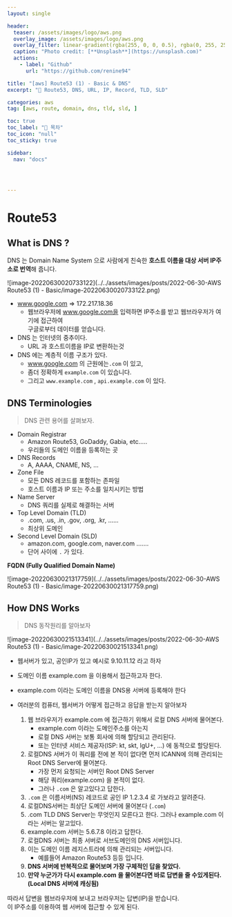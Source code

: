 ```yaml
---
layout: single

header:
  teaser: /assets/images/logo/aws.png
  overlay_image: /assets/images/logo/aws.png
  overlay_filter: linear-gradient(rgba(255, 0, 0, 0.5), rgba(0, 255, 255, 0.5))
  caption: "Photo credit: [**Unsplash**](https://unsplash.com)"
  actions:
    - label: "Github"
      url: "https://github.com/renine94"

title: "[aws] Route53 (1) - Basic & DNS"
excerpt: "🚀 Route53, DNS, URL, IP, Record, TLD, SLD"

categories: aws
tag: [aws, route, domain, dns, tld, sld, ]

toc: true
toc_label: "📕 목차"
toc_icon: "null"
toc_sticky: true

sidebar:
  nav: "docs"




---
```


# Route53



## What is DNS ?

DNS 는 Domain Name System 으로 사람에게 친숙한 **호스트 이름을 대상 서버 IP주소로 번역**해 줍니다.

![image-20220630020733122](../../assets/images/posts/2022-06-30-AWS Route53 (1) - Basic/image-20220630020733122.png)

- www.google.com => 172.217.18.36
  - 웹브라우저에 www.google.com을 입력하면 IP주소를 받고 웹브라우저가 여기에 접근하여<br>구글로부터 데이터를 얻습니다.
- DNS 는 인터넷의 중추이다.
  - URL 과 호스트이름을 IP로 변환하는것
- DNS 에는 계층적 이름 구조가 있다.
  - www.google.com 의 근원에는`.com` 이 있고,
  - 좀더 정확하게 `example.com` 이 있습니다.
  - 그리고 `www.example.com` , `api.example.com` 이 있다.



## DNS Terminologies

> DNS 관련 용어를 살펴보자.

- Domain Registrar
  -  Amazon Route53, GoDaddy, Gabia, etc.....
  - 우리들의 도메인 이름을 등록하는 곳
- DNS Records
  -  A, AAAA, CNAME, NS, ...
- Zone File
  - 모든 DNS 레코드를 포함하는 존파일
  - 호스트 이름과 IP 또는 주소를 일치시키는 방법
- Name Server
  - DNS 쿼리를 실제로 해결하는 서버
- Top Level Domain (TLD)
  - .com, .us, .in, .gov, .org, .kr, ......
  - 최상위 도메인
- Second Level Domain (SLD)
  - amazon.com, google.com, naver.com .......
  - 단어 사이에 `.` 가 있다.



**FQDN (Fully Qualified Domain Name)**

![image-20220630021317759](../../assets/images/posts/2022-06-30-AWS Route53 (1) - Basic/image-20220630021317759.png)



## How DNS Works

> DNS 동작원리를 알아보자

![image-20220630021513341](../../assets/images/posts/2022-06-30-AWS Route53 (1) - Basic/image-20220630021513341.png)

- 웹서버가 있고, 공인IP가 있고 예시로 9.10.11.12 라고 하자

- 도메인 이름 example.com 을 이용해서 접근하고자 한다.

- example.com 이라는 도메인 이름을 DNS용 서버에 등록해야 한다

  

- 여러분의 컴퓨터, 웹서버가 어떻게 접근하고 응답을 받는지 알아보자

  1. 웹 브라우저가 example.com 에 접근하기 위해서 로컬 DNS 서버에 물어본다.
     - example.com 이라는 도메인주소를 아는지
     - 로컬 DNS 서버는 보통 회사에 의해 할당되고 관리된다.
     - 또는 인터넷 서비스 제공자(ISP: kt, skt, lgU+, ...) 에 동적으로 할당된다.
  2. 로컬DNS 서버가 이 쿼리를 전에 본 적이 없다면 먼저 ICANN에 의해 관리되는 Root DNS Server에 물어본다.
     - 가장 먼저 요청되는 서버인 Root DNS Server
     - 해당 쿼리(example.com) 을 본적이 없다.
     - 그러나 `.com` 은 알고있다고 답한다.
  3. `.com` 은 이름서버(NS) 레코드로 공인 IP 1.2.3.4 로 가보라고 알려준다.
  4. 로컬DNS서버는 최상단 도메인 서버에 물어본다 (`.com`)
  5. .com TLD DNS Server는 무엇인지 모른다고 한다. 그러나 example.com 이라는 서버는 알고있다.
  6. example.com 서버는 5.6.7.8 이라고 답한다.
  7. 로컬DNS 서버는 최종 서버로 서브도메인의 DNS 서버입니다.
  8. 이는 도메인 이름 레지스트라에 의해 관리되는 서버입니다.
     - 예를들어 Amazon Route53 등등 입니다.
  9. **DNS 서버에 반복적으로 물어보며 가장 구체적인 답을 찾았다.**
  10. **만약 누군가가 다시 example.com 을 물어본다면 바로 답변을 줄 수있게된다. (Local DNS 서버에 캐싱됨)**



따라서 답변을 웹브라우저에 보내고 브라우저는 답변(IP)을 받습니다.<br>이 IP주소를 이용하여 웹 서버에 접근할 수 있게 된다.